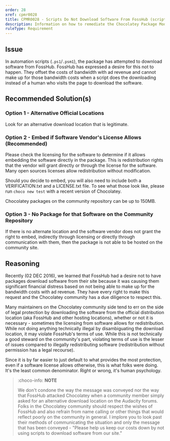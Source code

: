 ```yaml
---
order: 28
xref: cpmr0028
title: CPMR0028 - Scripts Do Not Download Software From FossHub (script)
description: Information on how to remediate the Chocolatey Package Moderation Rule 0028
ruleType: Requirement
---
```


<?! Include "../../../../../shared/package-validator-rule-requirement.txt" /?>

## Issue

In automation scripts (`.ps1`/`.psm1`), the package has attempted to download software from FossHub. FossHub has expressed a desire for this not to happen. They offset the costs of bandwidth with ad revenue and cannot make up for those bandwidth costs when a script does the downloading instead of a human who visits the page to download the software.

## Recommended Solution(s)

### Option 1 - Alternative Official Locations

Look for an alternative download location that is legitimate.

### Option 2 - Embed if Software Vendor's License Allows (Recommended)

Please check the licensing for the software to determine if it allows embedding the software directly in the package. This is redistribution rights that the vendor will grant directly or through the license for the software. Many open sources licenses allow redistribution without modification.

Should you decide to embed, you will also need to include both a
VERIFICATION.txt and a LICENSE.txt file. To see what those look like, please run `choco new test` with a recent version of Chocolatey.

Chocolatey packages on the community repository can be up to 150MB.

### Option 3 - No Package for that Software on the Community Repository

If there is no alternate location and the software vendor does not grant the right to embed, indirectly through licensing or directly through communication with them, then the package is not able to be hosted on the community site.

## Reasoning

Recently (02 DEC 2016), we learned that FossHub had a desire not to have packages download software from their site because it was causing them significant financial distress based on not being able to make up for the bandwidth costs with ad revenue. They have every right to make this request and the Chocolatey community has a due diligence to respect this.

Many maintainers on the Chocolatey community side tend to err on the side of legal protection by downloading the software from the official distribution location (aka FossHub and other hosting locations), whether or not it is necessary - sometimes the licensing from software allows for redistribution. While not doing anything technically illegal by disambiguating the download location, it may violate FossHub's terms of use. While this is not technically a good steward on the community's part, violating terms of use is the lesser of issues compared to illegally redistributing software (redistribution without permission has a legal recourse).

Since it is by far easier to just default to what provides the most protection, even if a software license allows otherwise, this is what folks were doing. It's the least common denominator. Right or wrong, it's human psychology.

> :choco-info: **NOTE**
>
> We don't condone the way the message was conveyed nor the way that FossHub attacked Chocolatey when a community member simply asked for an alternative download location on the Audacity forums. Folks in the Chocolatey community should respect the wishes of FossHub and also refrain from name calling or other things that would reflect poorly on the community in general. I implore you to look past their methods of communicating the situation and only the message that has been conveyed - "Please help us keep our costs down by not using scripts to download software from our site."
